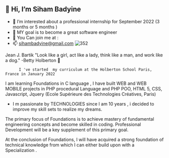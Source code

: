 

##  👋 Hi, I’m Siham Badyine
- 👀 I’m interested about a professional internship for September 2022  (3 months or 5 months )
- 🌱 MY goal is to become a great software engineer 
- 💞️ You Can join me at :
- 📫 sihambadyine@gmail.com
![352](https://user-images.githubusercontent.com/96126445/157525441-208df01f-c73c-4ef8-9ec9-38518f0ecbf2.gif)


 Jean J. Bartik "Look like a girl, act like a lady, think like a man, and work like a dog." -Betty Holberton  💞️



          I 've started  my curriculum at the Holberton School Paris, France in January 2022

 I am learning Foundations in C language , 
 I have built  WEB and WEB MOBILE projects in PHP procedural Language and PHP POO, HTML 5, CSS, Javascript, Jquery (Ecole Supérieure des Technologies Créatives, Paris)
 
 - I m passionate by TECHNOLOGIES since I am 10 years ,  i decided to improve my skill sets to realize my dreams.
 

The primary focus of Foundations is to achieve mastery of fundamental engineering concepts and become skilled in coding. 
Professional Development will be a key supplement of this primary goal.

At the conclusion of Foundations, I will have acquired a strong foundation of technical knowledge from which I can either build upon with a Specialization .
                                                              
                                                     



